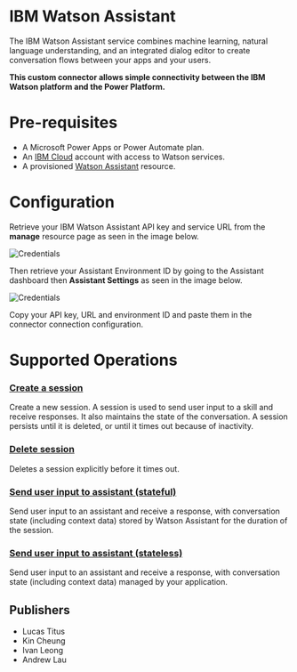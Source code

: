 # **IBM Watson Assistant**

The IBM Watson Assistant service combines machine learning, natural language understanding, and an integrated dialog editor to create conversation flows between your apps and your users.

**This custom connector allows simple connectivity between the IBM Watson platform and the Power Platform.**

# Pre-requisites

- A Microsoft Power Apps or Power Automate plan.
- An [IBM Cloud](https://cloud.ibm.com) account with access to Watson services.
- A provisioned [Watson Assistant](https://cloud.ibm.com/catalog/services/watson-assistant) resource.

# Configuration

Retrieve your IBM Watson Assistant API key and service URL from the **manage** resource page as seen in the image below.

![Credentials](https://i.gyazo.com/58170c137c0362b9fff72bb4a3795e3f.png)

Then retrieve your Assistant Environment ID by going to the Assistant dashboard then **Assistant Settings** as seen in the image below.

![Credentials](https://i.gyazo.com/727ee9c5e637cafbbb063bf1b4a7ce8a.png)

Copy your API key, URL and environment ID and paste them in the connector connection configuration.

# Supported Operations

### [Create a session](https://cloud.ibm.com/apidocs/assistant/assistant-v2#createsession)
Create a new session. A session is used to send user input to a skill and receive responses. It also maintains the state of the conversation. A session persists until it is deleted, or until it times out because of inactivity.

### [Delete session](https://cloud.ibm.com/apidocs/assistant/assistant-v2#deletesession)
Deletes a session explicitly before it times out.

### [Send user input to assistant (stateful)](https://cloud.ibm.com/apidocs/assistant/assistant-v2#message)
Send user input to an assistant and receive a response, with conversation state (including context data) stored by Watson Assistant for the duration of the session.

### [Send user input to assistant (stateless)](https://cloud.ibm.com/apidocs/assistant/assistant-v2#messagestateless)
Send user input to an assistant and receive a response, with conversation state (including context data) managed by your application.

## Publishers
- Lucas Titus
- Kin Cheung
- Ivan Leong
- Andrew Lau